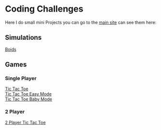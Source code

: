 # Coding Challenges

Here I do small mini Projects you can go to the [main site](https://lachy-dauth.github.io/Coding-Challenges/) can see them here:

## Simulations

[Boids](https://lachy-dauth.github.io/Coding-Challenges/boids/)

## Games

### Single Player 

[Tic Tac Toe](https://lachy-dauth.github.io/Coding-Challenges/Tic-Tac-Toe/)
<br>
[Tic Tac Toe Easy Mode](https://lachy-dauth.github.io/Coding-Challenges/Tic-Tac-Toe-Easy-Mode/)
<br>
[Tic Tac Toe Baby Mode](https://lachy-dauth.github.io/Coding-Challenges/Tic-Tac-Toe-Baby-Mode/)

### 2 Player

[2 Player Tic Tac Toe](https://lachy-dauth.github.io/Coding-Challenges/Tic-Tac-Toe-2-player/)